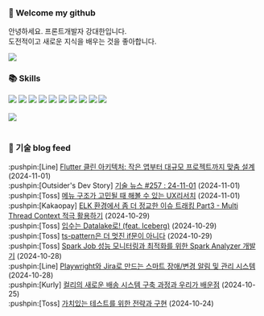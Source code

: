 ### 👋 Welcome my github

안녕하세요. 프론트개발자 강대한입니다.
<br>
도전적이고 새로운 지식을 배우는 것을 좋아합니다.

<!--
![header](https://capsule-render.vercel.app/api?type=Waving&color=auto&height=300&section=header&text=Welcome&fontAlignY=40&desc=KangDaeHan%20github%20&descSize=20&descAlignY=55&animation=fadeIn&fontSize=90)

**KangDaeHan/KangDaeHan** is a ✨ _special_ ✨ repository because its `README.md` (this file) appears on your GitHub profile.

Here are some ideas to get you started:

- 🔭 I’m currently working on ...
- 🌱 I’m currently learning ...
- 👯 I’m looking to collaborate on ...
- 🤔 I’m looking for help with ...
- 💬 Ask me about ...
- 📫 How to reach me: ...
- 😄 Pronouns: ...
- ⚡ Fun fact: ...
-->

<a href="https://twinfamily.github.io" target="_blank"><img src="https://img.shields.io/badge/Blog-121D33?style=flat-square&logo=blogger&logoColor=ffffff"/></a>

### :books: Skills
<a href="#" target="_blank"><img src="https://img.shields.io/badge/React-61DAFB?style=flat-square&logo=react&logoColor=ffffff"/></a>
<a href="#" target="_blank"><img src="https://img.shields.io/badge/Html5-E34F26?style=flat-square&logo=html5&logoColor=ffffff"/></a>
<a href="#" target="_blank"><img src="https://img.shields.io/badge/Javascript-F7DF1E?style=flat-square&logo=javascript&logoColor=ffffff"/></a>
<a href="#" target="_blank"><img src="https://img.shields.io/badge/Cssmodules-000000?style=flat-square&logo=cssmodules&logoColor=ffffff"/></a>
<a href="#" target="_blank"><img src="https://img.shields.io/badge/Node.js-339933?style=flat-square&logo=nodedotjs&logoColor=ffffff"/></a>
<a href="#" target="_blank"><img src="https://img.shields.io/badge/Typescript-3178C6?style=flat-square&logo=typescript&logoColor=ffffff"/></a>
<a href="#" target="_blank"><img src="https://img.shields.io/badge/Git-F05032?style=flat-square&logo=git&logoColor=ffffff"/></a>
<a href="#" target="_blank"><img src="https://img.shields.io/badge/Gitlab-FC6D26?style=flat-square&logo=gitlab&logoColor=ffffff"/></a>
<a href="#" target="_blank"><img src="https://img.shields.io/badge/Webpack-8DD6F9?style=flat-square&logo=webpack&logoColor=ffffff"/></a>
<a href="#" target="_blank"><img src="https://img.shields.io/badge/Vite-646CFF?style=flat-square&logo=vite&logoColor=ffffff"/></a>
<br><br>
<img src="https://github-readme-stats.vercel.app/api/top-langs/?username=KangDaeHan&layout=compact">
<br><br>
### :round_pushpin: 기술 blog feed
<!-- BLOG-POST-LIST:START --><div>:pushpin:[Line] <a target="_blank" href="https://techblog.lycorp.co.jp/ko/flutter-clean-architecture">Flutter 클린 아키텍처: 작은 앱부터 대규모 프로젝트까지 맞춤 설계</a> (2024-11-01)</div><div>:pushpin:[Outsider's Dev Story] <a target="_blank" href="https://blog.outsider.ne.kr/1738">기술 뉴스 #257 : 24-11-01</a> (2024-11-01)</div><div>:pushpin:[Toss] <a target="_blank" href="https://toss.tech/article/uxresearcher-cardsorting-core">메뉴 구조가 고민될 때 해볼 수 있는 UX리서치</a> (2024-11-01)</div><div>:pushpin:[Kakaopay] <a target="_blank" href="https://tech.kakaopay.com/post/podo-elk-threadcontext-part-3/">ELK 환경에서 좀 더 정교한 이슈 트래킹 Part3 - Multi Thread Context 적극 활용하기</a> (2024-10-29)</div><div>:pushpin:[Toss] <a target="_blank" href="https://toss.tech/article/datalake-iceberg">입수는 Datalake로! &lpar;feat. Iceberg&rpar;</a> (2024-10-29)</div><div>:pushpin:[Toss] <a target="_blank" href="https://toss.tech/article/ts-pattern-usage">ts-pattern은 더 멋진 if문이 아니다</a> (2024-10-29)</div><div>:pushpin:[Toss] <a target="_blank" href="https://toss.tech/article/spark-analyzer">Spark Job 성능 모니터링과 최적화를 위한 Spark Analyzer 개발기</a> (2024-10-28)</div><div>:pushpin:[Line] <a target="_blank" href="https://techblog.lycorp.co.jp/ko/smart-monitoring-system-with-playwright-and-jira">Playwright와 Jira로 만드는 스마트 장애/변경 알림 및 관리 시스템</a> (2024-10-28)</div><div>:pushpin:[Kurly] <a target="_blank" href="http://thefarmersfront.github.io/blog/2023-delivery-system/">컬리의 새로운 배송 시스템 구축 과정과 우리가 배운점</a> (2024-10-25)</div><div>:pushpin:[Toss] <a target="_blank" href="https://toss.tech/article/test-strategy-server">가치있는 테스트를 위한 전략과 구현</a> (2024-10-24)</div><!-- BLOG-POST-LIST:END -->

<!-- ![Anurag's GitHub stats](https://github-readme-stats.vercel.app/api?username=KangDaeHan&show_icons=true&theme=radical) -->
